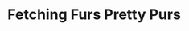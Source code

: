 ---
title: "Fetching Furs Pretty Purs"
url: /meridian/fetching-furs-pretty-purs/
shop: Tiersalon
---